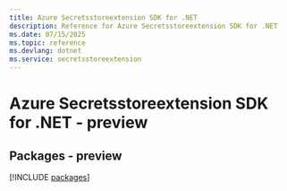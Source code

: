 ```yaml
---
title: Azure Secretsstoreextension SDK for .NET
description: Reference for Azure Secretsstoreextension SDK for .NET
ms.date: 07/15/2025
ms.topic: reference
ms.devlang: dotnet
ms.service: secretsstoreextension
---
```

# Azure Secretsstoreextension SDK for .NET - preview
## Packages - preview
[!INCLUDE [packages](secretsstoreextension-index.md)]